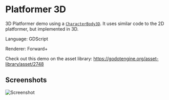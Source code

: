 # Platformer 3D

3D Platformer demo using a
[`CharacterBody3D`](https://docs.godotengine.org/en/latest/classes/class_characterbody3d.html).
It uses similar code to the 2D platformer, but implemented in 3D.

Language: GDScript

Renderer: Forward+

Check out this demo on the asset library: https://godotengine.org/asset-library/asset/2748

## Screenshots

![Screenshot](screenshots/platformer.webp)
